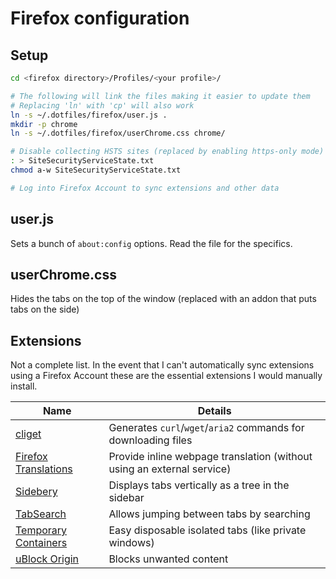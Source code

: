 Firefox configuration
=====================

Setup
-----
```bash
cd <firefox directory>/Profiles/<your profile>/

# The following will link the files making it easier to update them
# Replacing 'ln' with 'cp' will also work
ln -s ~/.dotfiles/firefox/user.js .
mkdir -p chrome
ln -s ~/.dotfiles/firefox/userChrome.css chrome/

# Disable collecting HSTS sites (replaced by enabling https-only mode)
: > SiteSecurityServiceState.txt
chmod a-w SiteSecurityServiceState.txt

# Log into Firefox Account to sync extensions and other data
```

user.js
-------
Sets a bunch of `about:config` options. Read the file for the specifics.

userChrome.css
--------------
Hides the tabs on the top of the window (replaced with an addon that puts tabs on the side)

Extensions
----------
Not a complete list. In the event that I can't automatically sync extensions using a Firefox Account
these are the essential extensions I would manually install.

| Name | Details |
|------|---------|
| [cliget](https://addons.mozilla.org/firefox/addon/cliget) | Generates `curl`/`wget`/`aria2` commands for downloading files |
| [Firefox Translations](https://addons.mozilla.org/firefox/addon/firefox-translations/) | Provide inline webpage translation (without using an external service)
| [Sidebery](https://addons.mozilla.org/firefox/addon/sidebery) | Displays tabs vertically as a tree in the sidebar |
| [TabSearch](https://addons.mozilla.org/firefox/addon/tab_search) | Allows jumping between tabs by searching |
| [Temporary Containers](https://addons.mozilla.org/firefox/addon/temporary-containers) | Easy disposable isolated tabs (like private windows) |
| [uBlock Origin](https://addons.mozilla.org/firefox/addon/ublock-origin) | Blocks unwanted content |
